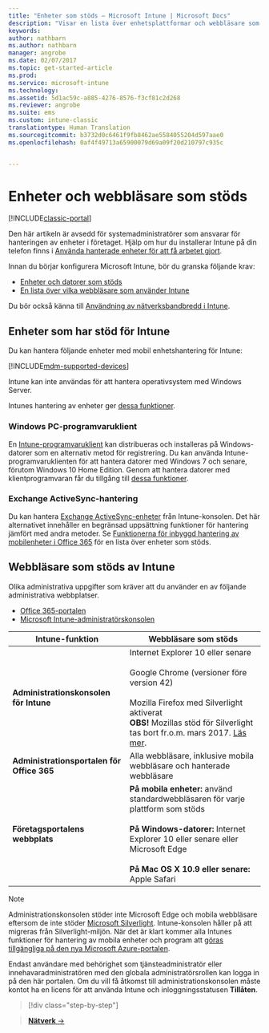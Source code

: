 ```yaml
---
title: "Enheter som stöds – Microsoft Intune | Microsoft Docs"
description: "Visar en lista över enhetsplattformar och webbläsare som stöds för Intunes enhetshantering"
keywords: 
author: nathbarn
ms.author: nathbarn
manager: angrobe
ms.date: 02/07/2017
ms.topic: get-started-article
ms.prod: 
ms.service: microsoft-intune
ms.technology: 
ms.assetid: 5d1ac59c-a885-4276-8576-f3cf81c2d268
ms.reviewer: angrobe
ms.suite: ems
ms.custom: intune-classic
translationtype: Human Translation
ms.sourcegitcommit: b3732d0c6461f9fb8462ae5584055204d597aae0
ms.openlocfilehash: 0af4f49713a65900079d69a09f20d210797c935c


---
```


# <a name="supported-devices-and-browsers"></a>Enheter och webbläsare som stöds

[!INCLUDE[classic-portal](../includes/classic-portal.md)]

Den här artikeln är avsedd för systemadministratörer som ansvarar för hanteringen av enheter i företaget. Hjälp om hur du installerar Intune på din telefon finns i [Använda hanterade enheter för att få arbetet gjort](https://docs.microsoft.com/intune/enduser/company-portal-frequently-asked-questions).

Innan du börjar konfigurera Microsoft Intune, bör du granska följande krav:

- [Enheter och datorer som stöds](#intune-supported-devices)
- [En lista över vilka webbläsare som använder Intune](#intune-supported-web-browsers)

Du bör också känna till [Användning av nätverksbandbredd i Intune](network-bandwidth-use.md).

## <a name="intune-supported-devices"></a>Enheter som har stöd för Intune

Du kan hantera följande enheter med mobil enhetshantering för Intune:

[!INCLUDE[mdm-supported-devices](../includes/mdm-supported-devices.md)]

Intune kan inte användas för att hantera operativsystem med Windows Server.

Intunes hantering av enheter ger [dessa funktioner](mobile-device-management-capabilities-in-microsoft-intune.md).

### <a name="windows-pc-software-client"></a>Windows PC-programvaruklient

En [Intune-programvaruklient](/intune/deploy-use/manage-windows-pcs-with-microsoft-intune) kan distribueras och installeras på Windows-datorer som en alternativ metod för registrering. Du kan använda Intune-programvaruklienten för att hantera datorer med Windows 7 och senare, förutom Windows 10 Home Edition. Genom att hantera datorer med klientprogramvaran får du tillgång till [dessa funktioner](windows-pc-management-capabilities-in-microsoft-intune.md).

### <a name="exchange-activesync-management"></a>Exchange ActiveSync-hantering

Du kan hantera [Exchange ActiveSync-enheter](/intune/deploy-use/mobile-device-management-with-exchange-activesync-and-microsoft-intune) från Intune-konsolen. Det här alternativet innehåller en begränsad uppsättning funktioner för hantering jämfört med andra metoder. Se [Funktionerna för inbyggd hantering av mobilenheter i Office 365](https://support.office.com/article/Capabilities-of-built-in-Mobile-Device-Management-for-Office-365-a1da44e5-7475-4992-be91-9ccec25905b0) för en lista över enheter som stöds.

## <a name="intune-supported-web-browsers"></a>Webbläsare som stöds av Intune

Olika administrativa uppgifter som kräver att du använder en av följande administrativa webbplatser.

- [Office 365-portalen](http://go.microsoft.com/fwlink/p/?LinkId=698854)
- [Microsoft Intune-administratörskonsolen](https://admin.manage.microsoft.com/)

|Intune-funktion |Webbläsare som stöds|
|---------|---------|
|**Administrationskonsolen för Intune**     |  Internet Explorer 10 eller senare<br /><br />Google Chrome (versioner före version 42)<br /><br />Mozilla Firefox med Silverlight aktiverat<br />**OBS!** Mozillas stöd för Silverlight tas bort fr.o.m. mars 2017. [Läs mer](https://go.microsoft.com/fwlink/?linkid=836872). |
|**Administrationsportalen för Office 365**     |Alla webbläsare, inklusive mobila webbläsare och hanterade webbläsare  |
|**Företagsportalens webbplats**     |**På mobila enheter:** använd standardwebbläsaren för varje plattform som stöds   <br /><br />**På Windows-datorer:** Internet Explorer 10 eller senare eller Microsoft Edge<br /><br />**På Mac OS X 10.9 eller senare:** Apple Safari    |

> [!Note]
> Administrationskonsolen stöder inte Microsoft Edge och mobila webbläsare eftersom de inte stöder [Microsoft Silverlight](https://msdn.microsoft.com/en-us/library/cc838158(v=vs.95).aspx). Intune-konsolen håller på att migreras från Silverlight-miljön. När det är klart kommer alla Intunes funktioner för hantering av mobila enheter och program att [göras tillgängliga på den nya Microsoft Azure-portalen](https://blogs.technet.microsoft.com/enterprisemobility/2015/11/17/enhancing-managed-mobile-productivity/).


Endast användare med behörighet som tjänsteadministratör eller innehavaradministratören med den globala administratörsrollen kan logga in på den här portalen. Om du vill få åtkomst till administrationskonsolen måste kontot ha en licens för att använda Intune och inloggningsstatusen **Tillåten**.

>[!div class="step-by-step"]

>[**Nätverk** &rarr;](network-bandwidth-use.md)  



<!--HONumber=Feb17_HO2-->


